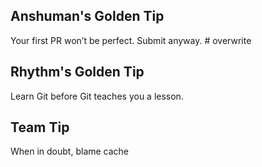 
## Anshuman's Golden Tip
Your first PR won’t be perfect. Submit anyway. # overwrite

## Rhythm's Golden Tip
Learn Git before Git teaches you a lesson.
## Team Tip
When in doubt, blame cache

